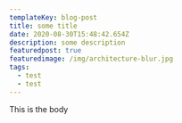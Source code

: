 ```yaml
---
templateKey: blog-post
title: some title
date: 2020-08-30T15:48:42.654Z
description: some description
featuredpost: true
featuredimage: /img/architecture-blur.jpg
tags:
  - test
  - test
---
```

This is the body